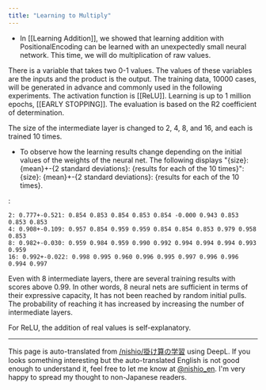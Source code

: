 ```yaml
---
title: "Learning to Multiply"
---
```


- In [[Learning Addition]], we showed that learning addition with PositionalEncoding can be learned with an unexpectedly small neural network. This time, we will do multiplication of raw values.

There is a variable that takes two 0-1 values. The values of these variables are the inputs and the product is the output.
The training data, 10000 cases, will be generated in advance and commonly used in the following experiments.
The activation function is [[ReLU]]. Learning is up to 1 million epochs, [[EARLY STOPPING]].
The evaluation is based on the R2 coefficient of determination.

The size of the intermediate layer is changed to 2, 4, 8, and 16, and each is trained 10 times.
- To observe how the learning results change depending on the initial values of the weights of the neural net.
The following displays "{size}: {mean}+-{2 standard deviations}: {results for each of the 10 times}": {size}: {mean}+-{2 standard deviations}: {results for each of the 10 times}.

:

```
2: 0.777+-0.521: 0.854 0.853 0.854 0.853 0.854 -0.000 0.943 0.853 0.853 0.853
4: 0.908+-0.109: 0.957 0.854 0.959 0.959 0.854 0.854 0.853 0.979 0.958 0.853
8: 0.982+-0.030: 0.959 0.984 0.959 0.990 0.992 0.994 0.994 0.994 0.993 0.959
16: 0.992+-0.022: 0.998 0.995 0.960 0.996 0.995 0.997 0.996 0.996 0.994 0.997
```


Even with 8 intermediate layers, there are several training results with scores above 0.99.
In other words, 8 neural nets are sufficient in terms of their expressive capacity,
It has not been reached by random initial pulls.
The probability of reaching it has increased by increasing the number of intermediate layers.

For ReLU, the addition of real values is self-explanatory.

---
This page is auto-translated from [/nishio/掛け算の学習](https://scrapbox.io/nishio/掛け算の学習) using DeepL. If you looks something interesting but the auto-translated English is not good enough to understand it, feel free to let me know at [@nishio_en](https://twitter.com/nishio_en). I'm very happy to spread my thought to non-Japanese readers.